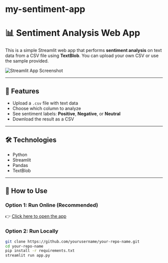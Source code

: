 # my-sentiment-app
# 📊 Sentiment Analysis Web App

This is a simple Streamlit web app that performs **sentiment analysis** on text data from a CSV file using **TextBlob**. You can upload your own CSV or use the sample provided.

![Streamlit App Screenshot](https://github.com/Siva-PKS/my-sentiment-app/assets/yourimage.png)

---

## 🚀 Features

- Upload a `.csv` file with text data
- Choose which column to analyze
- See sentiment labels: **Positive**, **Negative**, or **Neutral**
- Download the result as a CSV

---

## 🛠 Technologies

- Python
- Streamlit
- Pandas
- TextBlob

---

## 🧪 How to Use

### Option 1: Run Online (Recommended)

👉 [Click here to open the app](https://your-username-your-repo-name.streamlit.app)

### Option 2: Run Locally

```bash
git clone https://github.com/yourusername/your-repo-name.git
cd your-repo-name
pip install -r requirements.txt
streamlit run app.py
